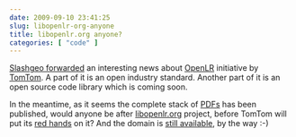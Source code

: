 ```yaml
---
date: 2009-09-10 23:41:25
slug: libopenlr-org-anyone
title: libopenlr.org anyone?
categories: [ "code" ]
---
```


[Slashgeo forwarded](http://technology.slashgeo.org/technology/09/09/10/1125210.shtml) an interesting news about [OpenLR](http://www.tomtom.com/page/openLR) initiative by [TomTom](http://www.tomtom.com/). A part of it is an open industry standard. Another part of it is an open source code library which is coming soon.





In the meantime, as it seems the complete stack of [PDFs](http://www.tomtom.com/page/openLR) has been published, would anyone be after [libopenlr.org](http://libopenlr.org) project, before TomTom will put its [red hands](http://www.gpsgazette.com/tomtom-refreshes-logo/tomtom/) on it? And the domain is [still available](http://www.whois.net/available-domains/libopenlr.org), by the way :-)
